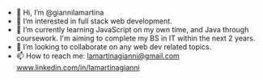- 👋 Hi, I’m @giannilamartina
- 👀 I’m interested in full stack web development.
- 🌱 I’m currently learning JavaScript on my own time, and Java through coursework. I'm aiming to complete my BS in IT within the next 2 years.
- 💞️ I’m looking to collaborate on any web dev related topics.
- 📫 How to reach me: lamartinagianni@gmail.com www.linkedin.com/in/lamartinagianni

<!---
giannilamartina/giannilamartina is a ✨ special ✨ repository because its `README.md` (this file) appears on your GitHub profile.
You can click the Preview link to take a look at your changes.
--->
